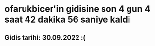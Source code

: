 # ofarukbicer'in gidisine son 4 gun 4 saat 42 dakika 56 saniye kaldi

## Gidis tarihi: 30.09.2022 :(